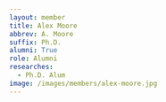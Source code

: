 ```yaml
---
layout: member
title: Alex Moore
abbrev: A. Moore
suffix: Ph.D.
alumni: True
role: Alumni
researches:
  - Ph.D. Alum
image: /images/members/alex-moore.jpg
---
```

